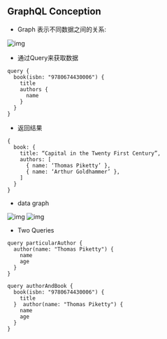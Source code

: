 ## GraphQL Conception

- Graph 表示不同数据之间的关系:

![img](https://www.apollographql.com/blog/static/c4924ed95eff90b5e63d3ac22a9eeddf/1_EmhOknzZEu9Q6U3q5NmT9Q.png)

- 通过Query来获取数据

```shell
query {
  book(isbn: "9780674430006") {
    title 
    authors {
      name
    }
  }
}
```

- 返回结果

```shell
{
  book: {
    title: “Capital in the Twenty First Century”,
    authors: [
      { name: ‘Thomas Piketty’ },
      { name: ‘Arthur Goldhammer’ },
    ]
  }
}
```

- data graph

![img](https://www.apollographql.com/blog/static/61a0272931a147c4ce6ec646e88f75b1/1_9ZFclOcI4mvp4j4bymi8cQ.png)
![img](https://www.apollographql.com/blog/static/4f7be8cbf06bbd56c00a9b4ea80d206e/1_ze1LAOQN-4sQJQ4p3mdkNw.png)

- Two Queries

```shell
query particularAuthor {
  author(name: "Thomas Piketty") {
    name
    age
  }
}

query authorAndBook {
  book(isbn: "9780674430006") {
    title
  }  author(name: "Thomas Piketty") {
    name
    age
  }
}
```



